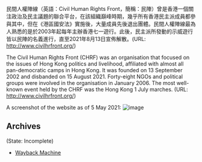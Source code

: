 
民間人權陣線（英語：Civil Human Rights Front，簡稱：民陣）曾是香港一個關注政治及民主議題的聯合平台，在該組織巔峰時期，幾乎所有香港民主派成員都參與其中，但在《港區國安法》實施後，大量成員先後退出團體。民間人權陣線最為人熟悉的是於2003年起每年主辦香港七一遊行。此後，民主派所發動的示威遊行皆以民陣的名義進行，直至2021年8月13日宣佈解散。(URL: http://www.civilhrfront.org/)

The Civil Human Rights Front (CHRF) was an organisation that focused on the issues of Hong Kong politics and livelihood, affiliated with almost all pan-democratic camps in Hong Kong. It was founded on 13 September 2002 and disbanded on 15 August 2021. Forty-eight NGOs and political groups were involved in the organisation in January 2006. The most well-known event held by the CHRF was the Hong Kong 1 July marches. (URL: http://www.civilhrfront.org/)

A screenshot of the website as of 5 May 2021:
![image](https://user-images.githubusercontent.com/103475460/166191025-232993b5-2fa4-44b1-8c03-cc929e90e6e7.png)


## Archives
(State: Incomplete)

- [Wayback Machine](https://web.archive.org/web/*/http://www.civilhrfront.org/)